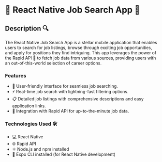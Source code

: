 # 🚀 React Native Job Search App 🌟


## Description 🔍

The React Native Job Search App is a stellar mobile application that enables users to search for job listings, browse through exciting job opportunities, and apply for positions they find intriguing. This app leverages the power of the Rapid API 🚀 to fetch job data from various sources, providing users with an out-of-this-world selection of career options.

### Features 

- 📱 User-friendly interface for seamless job searching.
- ⚡ Real-time job search with lightning-fast filtering options.
- 📋 Detailed job listings with comprehensive descriptions and easy application links.
- 🚀 Integration with Rapid API for up-to-the-minute job data.

### Technologies Used 🛠️

- 💻 React Native
- 🌐 Rapid API
- ⚛️ Node.js and npm installed
- 🔧 Expo CLI installed (for React Native development)
